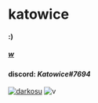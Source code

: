 # katowice

#### :)
##### [w](https://www.youtube.com/watch?v=Jai6La30Dsw)
#### discord: *Katowice#7694*

[![darkosu](https://i.imgur.com/V4CzxIn.png)](https://i.imgur.com/V4CzxIn.png)
![v](https://komarev.com/ghpvc/?username=TheRealOXY&color=B57EDC)
